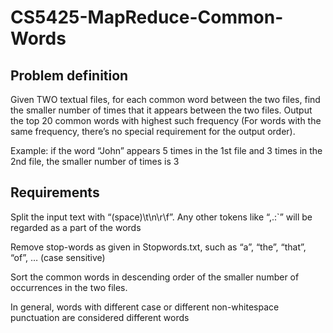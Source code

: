 # CS5425-MapReduce-Common-Words

## Problem definition 
Given TWO textual files, for each common word between the two files, find the smaller number of times that it appears between the two files. Output the top 20 common words with highest such frequency (For words with the same frequency, there’s no special requirement for the output order).

Example: if the word “John” appears 5 times in the 1st file and 3 times in the 2nd file, the smaller number of times is 3

## Requirements
Split the input text with “(space)\t\n\r\f”. Any other tokens like “,.:`” will be regarded as a part of the words

Remove stop-words as given in Stopwords.txt, such as “a”, “the”, “that”, “of”, … (case sensitive) 

Sort the common words in descending order of the smaller number of occurrences in the two files.

In general, words with different case or different non-whitespace punctuation are considered different words
